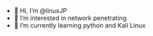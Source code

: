 - 👋 Hi, I’m @linuxJP
- 👀 I’m interested in network penetrating
- 🌱 I’m currently learning python and Kali Linux

<!---
linuxJP/linuxJP is a ✨ special ✨ repository because its `README.md` (this file) appears on your GitHub profile.
You can click the Preview link to take a look at your changes.
--->
